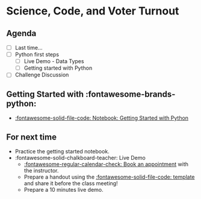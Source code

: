 # Science, Code, and Voter Turnout

## Agenda
- [ ] Last time...
- [ ] Python first steps
    - [ ] Live Demo - Data Types
    - [ ] Getting started with Python
- [ ] Challenge Discussion

## Getting Started with :fontawesome-brands-python:
- [:fontawesome-solid-file-code: Notebook: Getting Started with Python](https://colab.research.google.com/github/mickaeltemporao/itds/blob/main/materials/01-getting-started.ipynb)

## For next time
- Practice the getting started notebook.
- :fontawesome-solid-chalkboard-teacher: Live Demo
    - [:fontawesome-regular-calendar-check: Book an appointment](https://calendly.com/mickaeltemporao/one-on-one) with the instructor.
    - Prepare a handout using the [:fontawesome-solid-file-code: template](https://colab.research.google.com/github/mickaeltemporao/ids-materials/blob/main/handout-template.ipynb) and share it before the class meeting!
    - Prepare a 10 minutes live demo.
